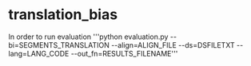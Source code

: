 # translation_bias

In order to run evaluation
'''python evaluation.py --bi=SEGMENTS_TRANSLATION --align=ALIGN_FILE --ds=DSFILETXT --lang=LANG_CODE --out_fn=RESULTS_FILENAME'''


